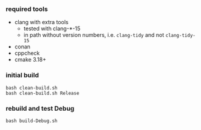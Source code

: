 ### required tools
 - clang with extra tools
   - tested with clang-*-15
   - in path without version numbers, i.e. `clang-tidy` and not `clang-tidy-15`
 - conan
 - cppcheck
 - cmake 3.18+

### initial build
```
bash clean-build.sh
bash clean-build.sh Release
```

### rebuild and test Debug
```
bash build-Debug.sh
```